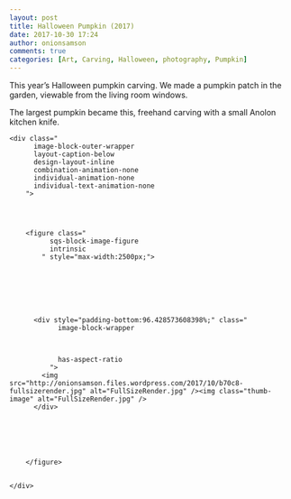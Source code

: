 ```yaml
---
layout: post
title: Halloween Pumpkin (2017)
date: 2017-10-30 17:24
author: onionsamson
comments: true
categories: [Art, Carving, Halloween, photography, Pumpkin]
---
```

<p>This year’s Halloween pumpkin carving. We made a pumpkin patch in the garden, viewable from the living room windows.</p>
<p>The largest pumpkin became this, freehand carving with a small Anolon kitchen knife.</p>









  

    
  
    <div class="
          image-block-outer-wrapper
          layout-caption-below
          design-layout-inline
          combination-animation-none
          individual-animation-none
          individual-text-animation-none
        ">

      

      
        <figure class="
              sqs-block-image-figure
              intrinsic
            " style="max-width:2500px;">
          
        
        

        
          
            
          <div style="padding-bottom:96.428573608398%;" class="
                image-block-wrapper
                
          
        
                has-aspect-ratio
              ">
            <img src="http://onionsamson.files.wordpress.com/2017/10/b70c8-fullsizerender.jpg" alt="FullSizeRender.jpg" /><img class="thumb-image" alt="FullSizeRender.jpg" />
          </div>
        
          
        

        
      
        </figure>
      

    </div>
